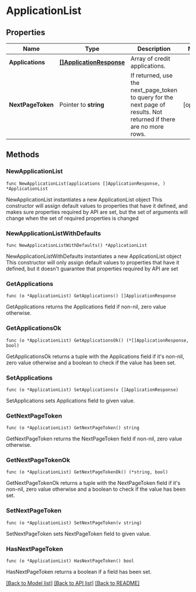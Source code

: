 # ApplicationList

## Properties

Name | Type | Description | Notes
------------ | ------------- | ------------- | -------------
**Applications** | [**[]ApplicationResponse**](ApplicationResponse.md) | Array of credit applications. | 
**NextPageToken** | Pointer to **string** | If returned, use the next_page_token to query for the next page of results. Not returned if there are no more rows. | [optional] 

## Methods

### NewApplicationList

`func NewApplicationList(applications []ApplicationResponse, ) *ApplicationList`

NewApplicationList instantiates a new ApplicationList object
This constructor will assign default values to properties that have it defined,
and makes sure properties required by API are set, but the set of arguments
will change when the set of required properties is changed

### NewApplicationListWithDefaults

`func NewApplicationListWithDefaults() *ApplicationList`

NewApplicationListWithDefaults instantiates a new ApplicationList object
This constructor will only assign default values to properties that have it defined,
but it doesn't guarantee that properties required by API are set

### GetApplications

`func (o *ApplicationList) GetApplications() []ApplicationResponse`

GetApplications returns the Applications field if non-nil, zero value otherwise.

### GetApplicationsOk

`func (o *ApplicationList) GetApplicationsOk() (*[]ApplicationResponse, bool)`

GetApplicationsOk returns a tuple with the Applications field if it's non-nil, zero value otherwise
and a boolean to check if the value has been set.

### SetApplications

`func (o *ApplicationList) SetApplications(v []ApplicationResponse)`

SetApplications sets Applications field to given value.


### GetNextPageToken

`func (o *ApplicationList) GetNextPageToken() string`

GetNextPageToken returns the NextPageToken field if non-nil, zero value otherwise.

### GetNextPageTokenOk

`func (o *ApplicationList) GetNextPageTokenOk() (*string, bool)`

GetNextPageTokenOk returns a tuple with the NextPageToken field if it's non-nil, zero value otherwise
and a boolean to check if the value has been set.

### SetNextPageToken

`func (o *ApplicationList) SetNextPageToken(v string)`

SetNextPageToken sets NextPageToken field to given value.

### HasNextPageToken

`func (o *ApplicationList) HasNextPageToken() bool`

HasNextPageToken returns a boolean if a field has been set.


[[Back to Model list]](../README.md#documentation-for-models) [[Back to API list]](../README.md#documentation-for-api-endpoints) [[Back to README]](../README.md)



